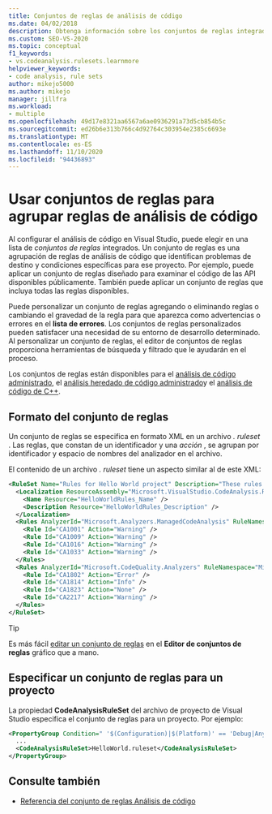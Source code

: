 ```yaml
---
title: Conjuntos de reglas de análisis de código
ms.date: 04/02/2018
description: Obtenga información sobre los conjuntos de reglas integrados y personalizados en el análisis de código de Visual Studio. Vea cómo especificar conjuntos de reglas en archivos y cómo configurar conjuntos de reglas en proyectos.
ms.custom: SEO-VS-2020
ms.topic: conceptual
f1_keywords:
- vs.codeanalysis.rulesets.learnmore
helpviewer_keywords:
- code analysis, rule sets
author: mikejo5000
ms.author: mikejo
manager: jillfra
ms.workload:
- multiple
ms.openlocfilehash: 49d17e8321aa6567a6ae0936291a73d5cb854b5c
ms.sourcegitcommit: ed26b6e313b766c4d92764c303954e2385c6693e
ms.translationtype: MT
ms.contentlocale: es-ES
ms.lasthandoff: 11/10/2020
ms.locfileid: "94436893"
---
```

# <a name="use-rule-sets-to-group-code-analysis-rules"></a>Usar conjuntos de reglas para agrupar reglas de análisis de código

Al configurar el análisis de código en Visual Studio, puede elegir en una lista de *conjuntos de reglas* integrados. Un conjunto de reglas es una agrupación de reglas de análisis de código que identifican problemas de destino y condiciones específicas para ese proyecto. Por ejemplo, puede aplicar un conjunto de reglas diseñado para examinar el código de las API disponibles públicamente. También puede aplicar un conjunto de reglas que incluya todas las reglas disponibles.

Puede personalizar un conjunto de reglas agregando o eliminando reglas o cambiando el gravedad de la regla para que aparezca como advertencias o errores en el **lista de errores**. Los conjuntos de reglas personalizados pueden satisfacer una necesidad de su entorno de desarrollo determinado. Al personalizar un conjunto de reglas, el editor de conjuntos de reglas proporciona herramientas de búsqueda y filtrado que le ayudarán en el proceso.

Los conjuntos de reglas están disponibles para el [análisis de código administrado](/dotnet/fundamentals/code-analysis/code-quality-rule-options), el [análisis heredado de código administrado](how-to-configure-code-analysis-for-a-managed-code-project.md)y el [análisis de código de C++](/cpp/code-quality/using-rule-sets-to-specify-the-cpp-rules-to-run).

## <a name="rule-set-format"></a>Formato del conjunto de reglas

Un conjunto de reglas se especifica en formato XML en un archivo *. ruleset* . Las reglas, que constan de un identificador y una *acción* , se agrupan por identificador y espacio de nombres del analizador en el archivo.

El contenido de un archivo *. ruleset* tiene un aspecto similar al de este XML:

```xml
<RuleSet Name="Rules for Hello World project" Description="These rules focus on critical issues for the Hello World app." ToolsVersion="10.0">
  <Localization ResourceAssembly="Microsoft.VisualStudio.CodeAnalysis.RuleSets.Strings.dll" ResourceBaseName="Microsoft.VisualStudio.CodeAnalysis.RuleSets.Strings.Localized">
    <Name Resource="HelloWorldRules_Name" />
    <Description Resource="HelloWorldRules_Description" />
  </Localization>
  <Rules AnalyzerId="Microsoft.Analyzers.ManagedCodeAnalysis" RuleNamespace="Microsoft.Rules.Managed">
    <Rule Id="CA1001" Action="Warning" />
    <Rule Id="CA1009" Action="Warning" />
    <Rule Id="CA1016" Action="Warning" />
    <Rule Id="CA1033" Action="Warning" />
  </Rules>
  <Rules AnalyzerId="Microsoft.CodeQuality.Analyzers" RuleNamespace="Microsoft.CodeQuality.Analyzers">
    <Rule Id="CA1802" Action="Error" />
    <Rule Id="CA1814" Action="Info" />
    <Rule Id="CA1823" Action="None" />
    <Rule Id="CA2217" Action="Warning" />
  </Rules>
</RuleSet>
```

> [!TIP]
> Es más fácil [editar un conjunto de reglas](../code-quality/working-in-the-code-analysis-rule-set-editor.md) en el **Editor de conjuntos de reglas** gráfico que a mano.

## <a name="specify-a-rule-set-for-a-project"></a>Especificar un conjunto de reglas para un proyecto

La propiedad **CodeAnalysisRuleSet** del archivo de proyecto de Visual Studio especifica el conjunto de reglas para un proyecto. Por ejemplo:

```xml
<PropertyGroup Condition=" '$(Configuration)|$(Platform)' == 'Debug|AnyCPU' ">
  ...
  <CodeAnalysisRuleSet>HelloWorld.ruleset</CodeAnalysisRuleSet>
</PropertyGroup>
```

## <a name="see-also"></a>Consulte también

- [Referencia del conjunto de reglas Análisis de código](../code-quality/rule-set-reference.md)